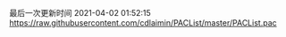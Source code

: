 最后一次更新时间 2021-04-02 01:52:15
https://raw.githubusercontent.com/cdlaimin/PACList/master/PACList.pac

